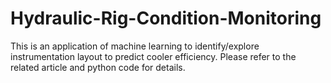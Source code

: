 # Hydraulic-Rig-Condition-Monitoring
This is an application of machine learning to identify/explore instrumentation layout to predict cooler efficiency.
Please refer to the related article and python code for details.
